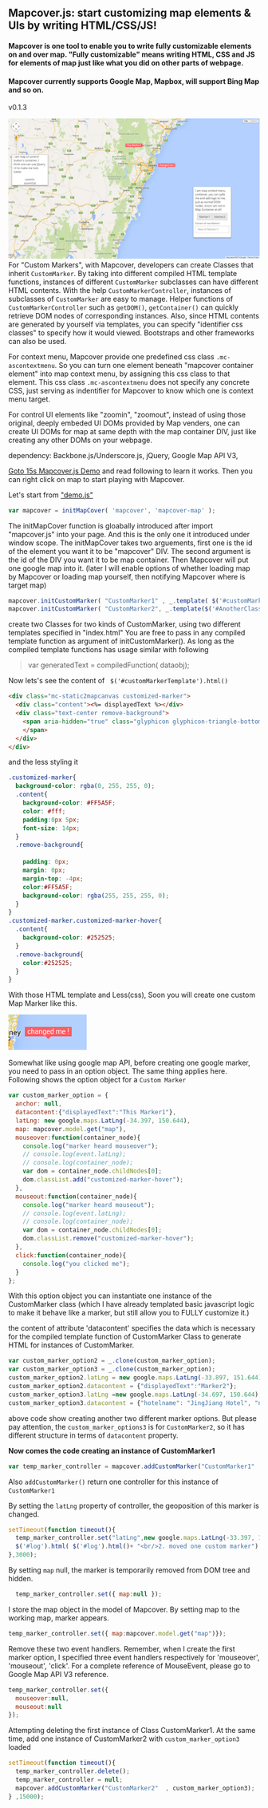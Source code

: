## Mapcover.js: start customizing map elements & UIs by writing HTML/CSS/JS!
####  Mapcover is one tool to enable you to write fully customizable elements on and over map. "Fully customizable" means writing HTML, CSS and JS for elements of map just like what you did on other parts of webpage.
#### Mapcover currently supports Google Map, Mapbox, will support Bing Map and so on. 
v0.1.3

![alt text](https://github.com/bovetliu/mapcover/blob/master/assets/img/mapcoverjs.jpg "Screen Shot of Mapcover.js Demo")
For "Custom Markers", with Mapcover, developers can create Classes that inherit `CustomMarker`. By taking into different compiled HTML template functions, instances of different `CustomMarker` subclasses can have different HTML contents.  With the help `CustomMarkerController`, instances of subclasses of `CustomMarker` are easy to manage. Helper functions of `CustomMarkerController` such as `getDOM()`, `getContainer()` can quickly retrieve DOM nodes of corresponding instances. Also, since HTML contents are generated by yourself via templates, you can specify "identifier css classes" to specify how it would viewed. Bootstraps and other frameworks can also be used.      

For context menu, Mapcover provide one predefined css class `.mc-ascontextmenu`. So you can turn one element beneath "mapcover container element" into map context menu, by assigning this css class to that element. This css class `.mc-ascontextmenu` does not specify any concrete CSS, just serving as indentifier for Mapcover to know which one is context menu target.

For control UI elements like "zoomin", "zoomout", instead of using those original, deeply embeded UI DOMs provided by Map venders, one can create UI DOMs for map at same depth with the map container DIV, just like creating any other DOMs on your webpage. 

dependency: Backbone.js/Underscore.js, jQuery, Google Map API V3,

<a href="http://www.easysublease.org/mapcoverjs/" target="_blank">Goto 15s Mapcover.js Demo</a> and read following to learn it works. Then you can right click on map to start playing with Mapcover.

Let's start from ["demo.js"](https://github.com/bovetliu/mapcover/blob/master/assets/js/demo.js)

```javascript
var mapcover = initMapCover( 'mapcover', 'mapcover-map' );
```
The initMapCover function is gloabally introduced after import "mapcover.js" into your page. And this is the only one it introduced under window scope.
The initMapCover takes two arguements, first one is the id of the element you want it to be "mapcover" DIV.
The second argument is the id of the DIV you want it to be map container. Then Mapcover will put one google map into it. (later I will enable options of whether loading map by Mapcover or loading map yourself, then notifying Mapcover where is target map)



```javascript
mapcover.initCustomMarker( "CustomMarker1" , _.template( $('#customMarkerTemplate').html()  ));  
mapcover.initCustomMarker( "CustomMarker2", _.template($('#AnotherClassTemplate').html() ) );
```
create two Classes for two kinds of CustomMarker, using two different templates specified in "index.html"
You are free to pass in any compiled template function as argument of initCustomMarker(). As long as 
the compiled template functions has usage similar with following
>var generatedText = compiledFunction( dataobj);


Now lets's see the content of  ` $('#customMarkerTemplate').html()`
```html
<div class="mc-static2mapcanvas customized-marker">
  <div class="content"><%= displayedText %></div>
  <div class="text-center remove-background">
    <span aria-hidden="true" class="glyphicon glyphicon-triangle-bottom">
    </span>
  </div>
</div>
```
and the less styling it
```css
.customized-marker{
  background-color: rgba(0, 255, 255, 0);
  .content{
    background-color: #FF5A5F; 
    color: #fff;
    padding:0px 5px;
    font-size: 14px;
  }
  .remove-background{

    padding: 0px;
    margin: 0px;
    margin-top: -4px;
    color:#FF5A5F;
    background-color: rgba(255, 255, 255, 0);
  }
}
.customized-marker.customized-marker-hover{
  .content{
    background-color: #252525;
  }
  .remove-background{
    color:#252525;
  }
}
```
With those HTML template and Less(css), Soon you will create one custom Map Marker like this.

![alt text](https://github.com/bovetliu/mapcover/blob/master/assets/img/custom_marker_ss.png "Screen Shot of one custom marker")




Somewhat like using google map API, before creating one google marker, you need to pass in an option object.
The same thing applies here. Following shows the option object for a `Custom Marker`
```javascript
var custom_marker_option = {
  anchor: null,
  datacontent:{"displayedText":"This Marker1"},
  latLng: new google.maps.LatLng(-34.397, 150.644),
  map: mapcover.model.get("map"),
  mouseover:function(container_node){
    console.log("marker heard mouseover");
    // console.log(event.latLng);
    // console.log(container_node);
    var dom = container_node.childNodes[0];
    dom.classList.add("customized-marker-hover");
  },
  mouseout:function(container_node){
    console.log("marker heard mouseout");
    // console.log(event.latLng);
    // console.log(container_node);
    var dom = container_node.childNodes[0];
    dom.classList.remove("customized-marker-hover");
  },
  click:function(container_node){
    console.log("you clicked me");
  }
};
```
With this option object you can instantiate one instance of the CustomMarker class (which I have already templated basic javascript logic to make it behave like a marker, but still allow you to FULLY customize it.)

the content of attribute 'datacontent' specifies the data which is necessary for the compiled template function of CustomMarker Class to generate HTML for instances of CustomMarker.



```javascript
var custom_marker_option2 = _.clone(custom_marker_option);
var custom_marker_option3 = _.clone(custom_marker_option);
custom_marker_option2.latLng = new google.maps.LatLng(-33.897, 151.644);
custom_marker_option2.datacontent = {"displayedText":"Marker2"};
custom_marker_option3.latLng =new google.maps.LatLng(-34.697, 150.644);
custom_marker_option3.datacontent = {"hotelname": "JingJiang Hotel", "number":2, "price": "五毛钱"};
```
above code show creating another two different marker options. But please pay attention, 
the `custom_marker_options3` is for `CustomMarker2`, so it has different structure in terms of `datacontent` property.


**Now comes the code creating an instance of CustomMarker1**
```javascript
var temp_marker_controller = mapcover.addCustomMarker("CustomMarker1"  ,custom_marker_option );
```
Also `addCustomMarker()` return one controller for this instance of `CustomMarker1`





By setting the `latLng` property of controller, the geoposition of this marker is changed.
```javascript
setTimeout(function timeout(){
  temp_marker_controller.set("latLng",new google.maps.LatLng(-33.397, 150.644) );
  $('#log').html( $('#log').html()+ "<br/>2. moved one custom marker")
},3000);
```


By setting `map` null, the marker is temporarily removed from DOM tree and hidden.
```javascript
  temp_marker_controller.set({ map:null });
```


I store the map object in the model of Mapcover. By setting map to the working map, marker appears.
```javascript
temp_marker_controller.set({ map:mapcover.model.get("map")});
```


Remove these two event handlers. Remember, when I create the first marker option, I specified three event handlers respectively for 'mouseover', 'mouseout', 'click'. For a complete reference of MouseEvent, please go to Google Map API V3 reference. 
```javascript
temp_marker_controller.set({
  mouseover:null,
  mouseout:null
});
```


Attempting deleting the first instance of Class CustomMarker1. 
At the same time, add one instance of CustomMarker2 with `custom_marker_option3` loaded
```javascript
setTimeout(function timeout(){
  temp_marker_controller.delete();
  temp_marker_controller = null;
  mapcover.addCustomMarker("CustomMarker2"  , custom_marker_option3);
} ,15000);
```


